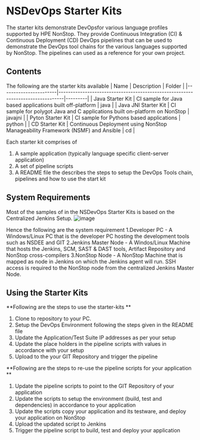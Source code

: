 # NSDevOps Starter Kits 
The starter kits  demonstrate DevOpsfor various language profiles supported by HPE NonStop.
They provide Continuous Integration (CI) & Continuous Deployment (CD)  DevOps pipelines that can be used to demonstrate the DevOps tool chains for the various languages supported by NonStop. 
The pipelines can used as a reference for your own project. 

## Contents 

The following are the starter kits available 
| Name                  | Description                                                                    | Folder  |
|-----------------------|--------------------------------------------------------------------------------|---------|
| Java Starter Kit      | CI sample for Java based applications built off-platform                       | java    |
| Java JNI Starter Kit  | CI sample for polygot Java and C applications built on-platform on NonStop     | javajni |
| Pyton Starter Kit     | CI sample for Pythons based applications                                       | python  |
| CD Starter Kit        | Continuous Deployment using NonStop Manageability Framework (NSMF) and Ansible | cd      |

Each starter kit comprises of 
1. A sample application (typically language specific client-server application)
2. A set of pipeline scripts 
3. A README file the describes the steps to setup the DevOps Tools chain, pipelines and how to use the start kit 

## System Requirements 
Most of the samples of in the NSDevOps Starter Kits is based on the Centralized Jenkins Setup. 
![image](https://media.github.hpe.com/user/32719/files/2d1aa43a-b144-4d13-b7dd-137ad0d6f213)


Hence the following are the system requirement 
1.Developer PC - A Windows/Linux PC that is the developer PC hosting the development tools such as NSDEE and GIT
2.Jenkins Master Node - A Windos/Linux Machine that hosts the Jenkins, SCM, SAST & DAST tools, Artifact Repository and NonStop cross-compilers
3.NonStop Node - A NonStop Machine that is mapped as node in Jenkins on which the Jenkins agent will run. 
SSH access is required to the NonStop node from the centralized Jenkins Master Node. 

## Using the Starter Kits 
**Following are the steps to use the starter-kits **
1. Clone to repository to your PC. 
2. Setup the DevOps Environment following the steps given in the README file 
4. Update the Application/Test Suite IP addresses as per your setup 
5. Update the place holders in the pipeline scripts with values in accordance with your setup
6. Upload to the your GIT Repository and trigger the pipeline 

**Following are the steps to re-use the pipeline scripts for your application **
1. Update the pipeline scripts to point to the GIT Repository of your application 
2. Update the scripts to setup the environment (build, test and dependencies) in accordance to your application 
3. Update the scripts copy your application and its testware, and deploy your application on NonStop
4. Upload the updated script to Jenkins 
5. Trigger the pipeline script to build, test and deploy your application 
